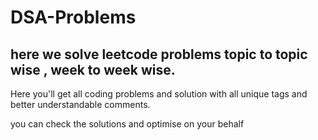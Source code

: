 # DSA-Problems
## here we solve leetcode problems topic to topic wise , week to week wise.

Here you'll get all coding problems and solution with all unique tags and better understandable comments.

you can check the solutions and optimise on your behalf 
